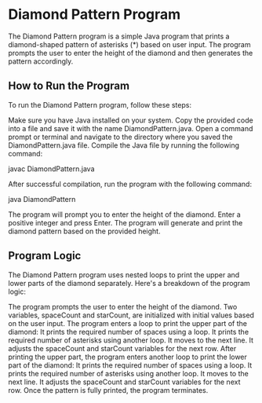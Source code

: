 # Diamond Pattern Program
The Diamond Pattern program is a simple Java program that prints a diamond-shaped pattern of asterisks (*) based on user input. The program prompts the user to enter the height of the diamond and then generates the pattern accordingly.

## How to Run the Program
To run the Diamond Pattern program, follow these steps:

Make sure you have Java installed on your system.
Copy the provided code into a file and save it with the name DiamondPattern.java.
Open a command prompt or terminal and navigate to the directory where you saved the DiamondPattern.java file.
Compile the Java file by running the following command:

javac DiamondPattern.java

After successful compilation, run the program with the following command:

java DiamondPattern

The program will prompt you to enter the height of the diamond. Enter a positive integer and press Enter.
The program will generate and print the diamond pattern based on the provided height.
## Program Logic
The Diamond Pattern program uses nested loops to print the upper and lower parts of the diamond separately. Here's a breakdown of the program logic:

The program prompts the user to enter the height of the diamond.
Two variables, spaceCount and starCount, are initialized with initial values based on the user input.
The program enters a loop to print the upper part of the diamond:
It prints the required number of spaces using a loop.
It prints the required number of asterisks using another loop.
It moves to the next line.
It adjusts the spaceCount and starCount variables for the next row.
After printing the upper part, the program enters another loop to print the lower part of the diamond:
It prints the required number of spaces using a loop.
It prints the required number of asterisks using another loop.
It moves to the next line.
It adjusts the spaceCount and starCount variables for the next row.
Once the pattern is fully printed, the program terminates.
